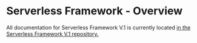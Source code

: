 # Serverless Framework - Overview

All documentation for Serverless Framework V.1 is currently located [in the Serverless Framework V.1 repository.](https://github.com/serverless/serverless/tree/master/docs)
